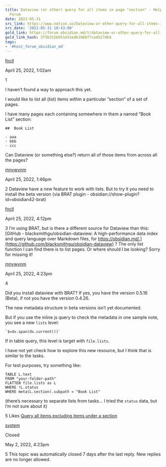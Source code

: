 ```yaml
---
title: Dataview (or other) query for all items in page "section" - Help - Obsidian
  Forum
date: 2022-05-31
src_link: https://www.notion.so/Dataview-or-other-query-for-all-items-in-page-section-Help-Obsidian-Forum-eeceb88cd26b42ecb7f630445b89a74e
src_date: '2022-05-31 10:43:00'
gold_link: https://forum.obsidian.md/t/dataview-or-other-query-for-all-items-in-page-section/36437
gold_link_hash: 3f5b315b951e51edb3968f7ce4527d64
tags:
- '#host_forum_obsidian_md'
---
```




[fncll](https://forum.obsidian.md/u/fncll)

 April 25, 2022, 1:02am
 
1

I haven’t found a way to approach this yet.


I would like to list all (list) items within a particular “section” of a set of pages.


I have many pages each containing somewhere in them a named “Book List” section:



```
##  Book List

- aaa
- bbb
- ccc

```

Can Dataview (or something else?) return all of those items from across all the pages?




[mnvwvnm](https://forum.obsidian.md/u/mnvwvnm)

 April 25, 2022, 1:46pm
 
2
Dataview have a new feature to work with lists. But to try it you need to install the beta version (via BRAT plugin - obsidian://show-plugin?id=obsidian42-brat)


[fncll](https://forum.obsidian.md/u/fncll)

 April 25, 2022, 4:12pm
 
3
I’m using BRAT, but is there a different source for Dataview than this: [GitHub - blacksmithgu/obsidian-dataview: A high-performance data index and query language over Markdown files, for https://obsidian.md/.](https://github.com/blacksmithgu/obsidian-dataview) ? The only list function I can find there is to list pages. Or where should I be looking? Sorry for missing it!


[mnvwvnm](https://forum.obsidian.md/u/mnvwvnm)

 April 25, 2022, 4:23pm
 
4

Did you install dataview with BRAT? If yes, you have the version 0.5.16 (Beta), if not you have the version 0.4.26.



The new metadata structure in beta versions isn’t yet documented.


But if you use the inline js query to check the metadata in one sample note, you see a new `lists` level:


```
`$=dv.span(dv.current())`

```

If in table query, this level is target with `file.lists`.



I have not yet check how to explore this new resource, but I think that is similar to the tasks.


For test purposes, try something like:


```
TABLE L.text
FROM "your-folder-path"
FLATTEN file.lists as L
WHERE !L.status
WHERE meta(L.section).subpath = "Book List"

```

(there’s necessary to separate lists from tasks… I tried the `status` data, but I’m not sure about it)



5 Likes
[Query all items excluding items under a section](https://forum.obsidian.md/t/query-all-items-excluding-items-under-a-section/41004)

[system](https://forum.obsidian.md/u/system)
 
 Closed 
 

 May 2, 2022, 4:23pm
 
5
This topic was automatically closed 7 days after the last reply. New replies are no longer allowed.